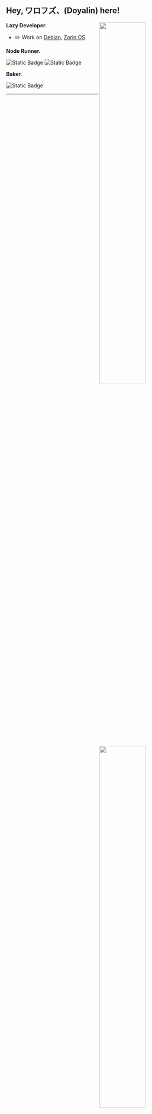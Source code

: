 ## Hey, ワロフズ、(Doyalin) here!

[<img align="right" width="50%" src="https://github-readme-stats.vercel.app/api?username=walofz&theme=dark&show_icons=true">](https://metrics.lecoq.io/walofz#gh-dark-mode-only)
[<img align="right" width="50%" src="https://github-readme-stats.vercel.app/api?username=walofz&show_icons=true">](https://metrics.lecoq.io/walofz#gh-light-mode-only)

**Lazy Developer.**
-   :pencil2: Work on [Debian](https://www.debian.org), [Zorin OS](https://zorin.com/os)

**Node Runner.**

![Static Badge](https://img.shields.io/badge/myst-token?style=for-the-badge&color=gray)
![Static Badge](https://img.shields.io/badge/storj-token?style=for-the-badge&color=gray)

**Baker.**

![Static Badge](https://img.shields.io/badge/xtz-token?style=for-the-badge&color=gray)

---

